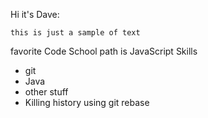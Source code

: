 Hi it's Dave:
~~~~
this is just a sample of text
~~~~
favorite Code School path is JavaScript
Skills
* git
* Java
* other stuff
* Killing history using git rebase
